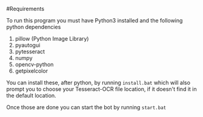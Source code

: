 #Requirements

To run this program you must have Python3 installed and the following python dependencies

1. pillow (Python Image Library)
2. pyautogui
3. pytesseract
4. numpy
5. opencv-python
6. getpixelcolor

You can install these, after python, by running `install.bat` which will also prompt you to choose your Tesseract-OCR file location, if it doesn't find it in the default location.

Once those are done you can start the bot by running `start.bat`